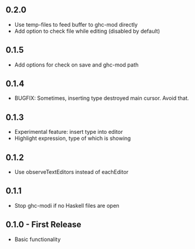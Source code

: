 ## 0.2.0
* Use temp-files to feed buffer to ghc-mod directly
* Add option to check file while editing (disabled by default)

## 0.1.5
* Add options for check on save and ghc-mod path

## 0.1.4
* BUGFIX: Sometimes, inserting type destroyed main cursor. Avoid that.

## 0.1.3
* Experimental feature: insert type into editor
* Highlight expression, type of which is showing

## 0.1.2
* Use observeTextEditors instead of eachEditor

## 0.1.1
* Stop ghc-modi if no Haskell files are open

## 0.1.0 - First Release
* Basic functionality
